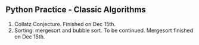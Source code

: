 ## Python Practice - Classic Algorithms
1. Collatz Conjecture. Finished on Dec 15th.  
2. Sorting: mergesort and bubble sort. To be continued. Mergesort finished on Dec 15th.  

